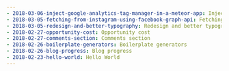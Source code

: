 ```yaml
---
- 2018-03-06-inject-google-analytics-tag-manager-in-a-meteor-app: Inject Google Analytics tag manager in a Meteor app
- 2018-03-05-fetching-from-instagram-using-facebook-graph-api: Fetching from Instagram using Facebook Graph API
- 2018-03-05-redesign-and-better-typography: Redesign and better typography
- 2018-02-27-opportunity-cost: Opportunity cost
- 2018-02-27-comments-section: Comments section
- 2018-02-26-boilerplate-generators: Boilerplate generators
- 2018-02-26-blog-progress: Blog progress
- 2018-02-23-hello-world: Hello World
---
```

